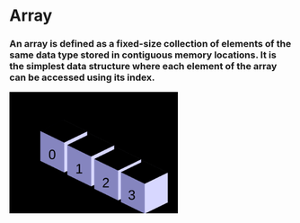 # Array
### An array is defined as a **fixed-size** collection of elements of the **same data type** stored in **contiguous memory** locations. It is the simplest data structure where each element of the array can be accessed using its index.

<img width="300px" src="https://raw.githubusercontent.com/murlidharpathakprogrammer/DSA/main/Array/assets/arrayimg.ppm">